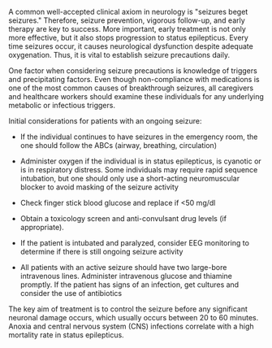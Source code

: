 A common well-accepted clinical axiom in neurology is "seizures beget seizures." Therefore, seizure prevention, vigorous follow-up, and early therapy are key to success. More important, early treatment is not only more effective, but it also stops progression to status epilepticus. Every time seizures occur, it causes neurological dysfunction despite adequate oxygenation. Thus, it is vital to establish seizure precautions daily.

One factor when considering seizure precautions is knowledge of triggers and precipitating factors. Even though non-compliance with medications is one of the most common causes of breakthrough seizures, all caregivers and healthcare workers should examine these individuals for any underlying metabolic or infectious triggers.

Initial considerations for patients with an ongoing seizure:

- If the individual continues to have seizures in the emergency room, the one should follow the ABCs (airway, breathing, circulation)

- Administer oxygen if the individual is in status epilepticus, is cyanotic or is in respiratory distress. Some individuals may require rapid sequence intubation, but one should only use a short-acting neuromuscular blocker to avoid masking of the seizure activity

- Check finger stick blood glucose and replace if <50 mg/dl

- Obtain a toxicology screen and anti-convulsant drug levels (if appropriate).

- If the patient is intubated and paralyzed, consider EEG monitoring to determine if there is still ongoing seizure activity

- All patients with an active seizure should have two large-bore intravenous lines. Administer intravenous glucose and thiamine promptly. If the patient has signs of an infection, get cultures and consider the use of antibiotics

The key aim of treatment is to control the seizure before any significant neuronal damage occurs, which usually occurs between 20 to 60 minutes. Anoxia and central nervous system (CNS) infections correlate with a high mortality rate in status epilepticus.